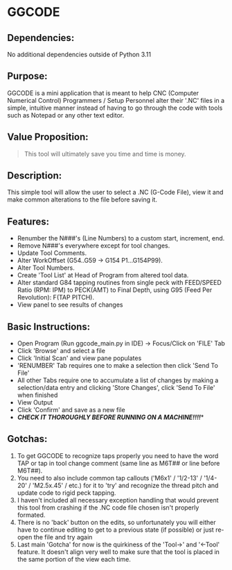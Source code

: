 # GGCODE

## Dependencies:
No additional dependencies outside of Python 3.11

## Purpose: 
GGCODE is a mini application that is meant to help CNC (Computer Numerical Control) Programmers / Setup Personnel alter their '.NC' files in a simple, intuitive manner instead of having to go through the code with tools such as Notepad or any other text editor.

## Value Proposition:
> This tool will ultimately save you time and time is money.

## Description:
This simple tool will allow the user to select a .NC (G-Code File), view it and make common alterations to the file before saving it.

## Features:
+ Renumber the N###'s (Line Numbers) to a custom start, increment, end.
+ Remove N###'s everywhere except for tool changes.
+ Update Tool Comments.
+ Alter WorkOffset (G54..G59 -> G154 P1...G154P99).
+ Alter Tool Numbers.
+ Create 'Tool List' at Head of Program from altered tool data.
+ Alter standard G84 tapping routines from single peck with FEED/SPEED Ratio (RPM: IPM) to PECK(AMT) to Final Depth, using G95 (Feed Per Revolution): F(TAP PITCH).
+ View panel to see results of changes

## Basic Instructions:
+ Open Program (Run ggcode_main.py in IDE) -> Focus/Click on 'FILE' Tab
+ Click 'Browse' and select a file
+ Click 'Initial Scan' and view pane populates
+ 'RENUMBER' Tab requires one to make a selection then click 'Send To File'
+ All other Tabs require one to accumulate a list of changes by making a selection/data entry and clicking 'Store Changes', click 'Send To File' when finished
+ View Output
+ Click 'Confirm' and save as a new file
+ ***CHECK IT THOROUGHLY BEFORE RUNNING ON A MACHINE!!!!****

## Gotchas:
1. To get GGCODE to recognize taps properly you need to have the word TAP or tap in tool change comment (same line as M6T## or line before M6T##).
2. You need to also include common tap callouts ('M6x1' / '1/2-13' / '1/4-20' / 'M2.5x.45' / etc.) for it to 'try' and recognize the thread pitch and update code to rigid peck tapping.
3. I haven't included all necessary exception handling that would prevent this tool from crashing if the .NC code file chosen isn't properly formated.
4. There is no 'back' button on the edits, so unfortunately you will either have to continue editing to get to a previous state (if possible) or just re-open the file and try again
5. Last main 'Gotcha' for now is the quirkiness of the 'Tool->' and '<-Tool' feature.  It doesn't align very well to make sure that the tool is placed in the same portion of the view each time.


